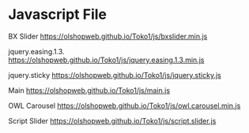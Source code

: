 
# Javascript File

BX Slider
https://olshopweb.github.io/Toko1/js/bxslider.min.js

jquery.easing.1.3.
https://olshopweb.github.io/Toko1/js/jquery.easing.1.3.min.js

jquery.sticky
https://olshopweb.github.io/Toko1/js/jquery.sticky.js

Main
https://olshopweb.github.io/Toko1/js/main.js

OWL Carousel
https://olshopweb.github.io/Toko1/js/owl.carousel.min.js

Script Slider
https://olshopweb.github.io/Toko1/js/script.slider.js
